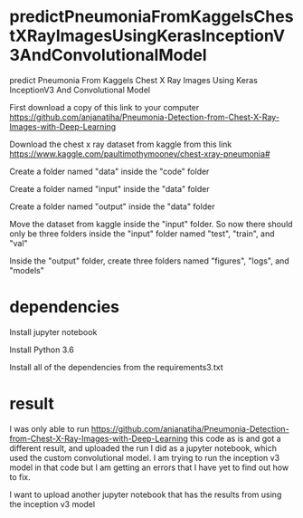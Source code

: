 # predictPneumoniaFromKaggelsChestXRayImagesUsingKerasInceptionV3AndConvolutionalModel
predict Pneumonia From Kaggels Chest X Ray Images Using Keras InceptionV3 And Convolutional Model

First download a copy of this link to your computer
https://github.com/anjanatiha/Pneumonia-Detection-from-Chest-X-Ray-Images-with-Deep-Learning


Download the chest x ray dataset from kaggle from this link 
https://www.kaggle.com/paultimothymooney/chest-xray-pneumonia#


Create a folder named "data" inside the "code" folder

Create a folder named "input" inside the "data" folder

Create a folder named "output" inside the "data" folder

Move the dataset from kaggle inside the "input" folder. So now there should only be three folders inside the "input" folder named "test", "train", and "val"

Inside the "output" folder, create three folders named "figures", "logs", and "models"


# dependencies
Install jupyter notebook

Install Python 3.6

Install all of the dependencies from the requirements3.txt


# result

I was only able to run https://github.com/anjanatiha/Pneumonia-Detection-from-Chest-X-Ray-Images-with-Deep-Learning this code as is and got a different result, and uploaded the run I did as a jupyter notebook, which used the custom convolutional model. I am trying to run the inception v3 model in that code but I am getting an errors that I have yet to find out how to fix.

I want to upload another jupyter notebook that has the results from using the inception v3 model

